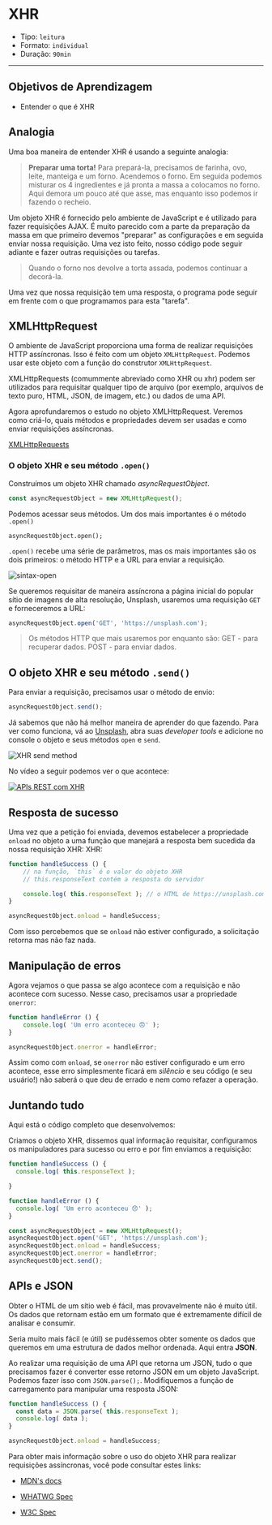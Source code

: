 # XHR

- Tipo: `leitura`
- Formato: `individual`
- Duração: `90min`

***

## Objetivos de Aprendizagem

- Entender o que é XHR

## Analogia

Uma boa maneira de entender XHR é usando a seguinte analogia:

> **Preparar uma torta!** Para prepará-la, precisamos de farinha, ovo, leite,
> manteiga e um forno. Acendemos o forno. Em seguida podemos misturar os 4
> ingredientes e já pronta a massa a colocamos no forno. Aqui demora um pouco
> até que asse, mas enquanto isso podemos ir fazendo o recheio.

Um objeto XHR é fornecido pelo ambiente de JavaScript e é utilizado para fazer
requisições AJAX. É muito parecido com a parte da preparação da massa em que
primeiro devemos "preparar" as configurações e em seguida enviar nossa
requisição. Uma vez isto feito, nosso código pode seguir adiante e fazer outras
requisições ou tarefas.

> Quando o forno nos devolve a torta assada, podemos continuar a decorá-la.

Uma vez que nossa requisição tem uma resposta, o programa pode seguir em frente
com o que programamos para esta "tarefa".

## XMLHttpRequest

O ambiente de JavaScript proporciona uma forma de realizar requisições HTTP
assíncronas. Isso é feito com um objeto `XMLHttpRequest`. Podemos usar este
objeto com a função do construtor `XMLHttpRequest`.

XMLHttpRequests (comummente abreviado como XHR ou xhr) podem ser utilizados para
requisitar qualquer tipo de arquivo (por exemplo, arquivos de texto puro, HTML,
JSON, de imagem, etc.) ou dados de uma API.

Agora aprofundaremos o estudo no objeto XMLHttpRequest. Veremos como criá-lo,
quais métodos e propriedades devem ser usadas e como enviar requisições
assíncronas.

[XMLHttpRequests](https://www.youtube.com/watch?v=nz9S3uZE_dM)

### O objeto XHR e seu método `.open()`

Construímos um objeto XHR chamado _asyncRequestObject_.

```javascript
const asyncRequestObject = new XMLHttpRequest();
```

Podemos acessar seus métodos. Um dos mais importantes é o método `.open()`

`asyncRequestObject.open();`

`.open()` recebe uma série de parâmetros, mas os mais importantes são os dois
primeiros: o método HTTP e a URL para enviar a requisição.

![sintax-open](https://user-images.githubusercontent.com/11894994/59536886-5493fa00-8ecb-11e9-9fb2-dbf4237c6ae4.png)

Se queremos requisitar de maneira assíncrona a página inicial do popular sítio
de imagens de alta resolução, Unsplash, usaremos uma requisição `GET` e
forneceremos a URL:

```javascript
asyncRequestObject.open('GET', 'https://unsplash.com');
```

> Os métodos HTTP que mais usaremos por enquanto são: GET - para recuperar
> dados. POST - para enviar dados.

## O objeto XHR e seu método `.send()`

Para enviar a requisição, precisamos usar o método de envio:

```javascript
asyncRequestObject.send();
```

Já sabemos que não há melhor maneira de aprender do que fazendo. Para ver como
funciona, vá ao [Unsplash](https://unsplash.com), abra suas _developer tools_ e
adicione no console o objeto e seus métodos `open` e `send`.

![XHR send
method](https://user-images.githubusercontent.com/11894994/59536911-72615f00-8ecb-11e9-8e8a-5add6b412c9e.gif)

No vídeo a seguir podemos ver o que acontece:

[![APIs REST com
XHR](https://img.youtube.com/vi/ravLi7zZA7Q/0.jpg)](https://youtu.be/ravLi7zZA7Q)

## Resposta de sucesso

Uma vez que a petição foi enviada, devemos estabelecer a propriedade `onload` no
objeto a uma função que manejará a resposta bem sucedida da nossa requisição
XHR: XHR:

```javascript
function handleSuccess () {
    // na função, `this` é o valor do objeto XHR
    // this.responseText contém a resposta do servidor

    console.log( this.responseText ); // o HTML de https://unsplash.com/
}

asyncRequestObject.onload = handleSuccess;
```

Com isso percebemos que se `onload` não estiver configurado, a solicitação
retorna mas não faz nada.

## Manipulação de erros

Agora vejamos o que passa se algo acontece com a requisição e não acontece com
sucesso. Nesse caso, precisamos usar a propriedade `onerror`:

```javascript
function handleError () {
    console.log( 'Um erro aconteceu 😞' );
}

asyncRequestObject.onerror = handleError;
```

Assim como com `onload`, se `onerror` não estiver configurado e um erro
acontece, esse erro simplesmente ficará em _silêncio_ e seu código (e seu
usuário!) não saberá o que deu de errado e nem como refazer a operação.

## Juntando tudo

Aqui está o código completo que desenvolvemos:

Criamos o objeto XHR, dissemos qual informação requisitar, configuramos os
manipuladores para sucesso ou erro e por fim enviamos a requisição:

```javascript
function handleSuccess () {
  console.log( this.responseText );

}

function handleError () {
  console.log( 'Um erro aconteceu 😞' );
}

const asyncRequestObject = new XMLHttpRequest();
asyncRequestObject.open('GET', 'https://unsplash.com');
asyncRequestObject.onload = handleSuccess;
asyncRequestObject.onerror = handleError;
asyncRequestObject.send();
```

## APIs e JSON

Obter o HTML de um sítio web é fácil, mas provavelmente não é muito útil. Os
dados que retornam estão em um formato que é extremamente difícil de analisar e
consumir.

Seria muito mais fácil (e útil) se pudéssemos obter somente os dados que
queremos em uma estrutura de dados melhor ordenada. Aqui entra **JSON**.

Ao realizar uma requisição de uma API que retorna um JSON, tudo o que precisamos
fazer é converter esse retorno JSON em um objeto JavaScript. Podemos fazer isso
com `JSON.parse();`. Modifiquemos a função de carregamento para manipular uma
resposta JSON:

```javascript
function handleSuccess () {
  const data = JSON.parse( this.responseText );
  console.log( data );
}

asyncRequestObject.onload = handleSuccess;
```

Para obter mais informação sobre o uso do objeto XHR para realizar requisições
assíncronas, você pode consultar estes links:

- [MDN's
  docs](https://developer.mozilla.org/pt-BR/docs/Web/API/XMLHttpRequest/open)

- [WHATWG Spec](https://xhr.spec.whatwg.org/)

- [W3C Spec](https://www.w3.org/TR/XMLHttpRequest/)
